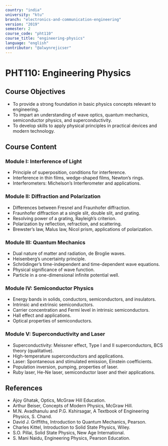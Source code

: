 ```yaml
---
country: "india"
university: "ktu"
branch: "electronics-and-communication-engineering"
version: "2019"
semester: 2
course_code: "pht110"
course_title: "engineering-physics"
language: "english"
contributor: "@alwynrejicser"
---
```


# PHT110: Engineering Physics

## Course Objectives

- To provide a strong foundation in basic physics concepts relevant to engineering.
- To impart an understanding of wave optics, quantum mechanics, semiconductor physics, and superconductivity.
- To develop skills to apply physical principles in practical devices and modern technology.

## Course Content

### Module I: Interference of Light

- Principle of superposition, conditions for interference.
- Interference in thin films, wedge-shaped films, Newton’s rings.
- Interferometers: Michelson’s Interferometer and applications.

### Module II: Diffraction and Polarization

- Differences between Fresnel and Fraunhofer diffraction.
- Fraunhofer diffraction at a single slit, double slit, and grating.
- Resolving power of a grating, Rayleigh’s criterion.
- Polarization by reflection, refraction, and scattering.
- Brewster’s law, Malus law, Nicol prism, applications of polarization.

### Module III: Quantum Mechanics

- Dual nature of matter and radiation, de Broglie waves.
- Heisenberg’s uncertainty principle.
- Schrödinger’s time-independent and time-dependent wave equations.
- Physical significance of wave function.
- Particle in a one-dimensional infinite potential well.

### Module IV: Semiconductor Physics

- Energy bands in solids, conductors, semiconductors, and insulators.
- Intrinsic and extrinsic semiconductors.
- Carrier concentration and Fermi level in intrinsic semiconductors.
- Hall effect and applications.
- Optical properties of semiconductors.

### Module V: Superconductivity and Laser

- Superconductivity: Meissner effect, Type I and II superconductors, BCS theory (qualitative).
- High-temperature superconductors and applications.
- Laser: Spontaneous and stimulated emission, Einstein coefficients.
- Population inversion, pumping, properties of laser.
- Ruby laser, He-Ne laser, semiconductor laser and their applications.

## References

- Ajoy Ghatak, Optics, McGraw Hill Education.
- Arthur Beiser, Concepts of Modern Physics, McGraw Hill.
- M.N. Avadhanulu and P.G. Kshirsagar, A Textbook of Engineering Physics, S. Chand.
- David J. Griffiths, Introduction to Quantum Mechanics, Pearson.
- Charles Kittel, Introduction to Solid State Physics, Wiley.
- S.O. Pillai, Solid State Physics, New Age International.
- S. Mani Naidu, Engineering Physics, Pearson Education.


